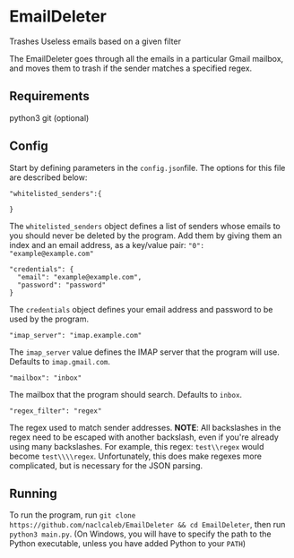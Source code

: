 # EmailDeleter
Trashes Useless emails based on a given filter

The EmailDeleter goes through all the emails in a particular Gmail mailbox, and moves them to trash if the sender matches a specified regex.

## Requirements
python3
git (optional)

## Config
Start by defining parameters in the `config.json`file. The options for this file are described below:
```
"whitelisted_senders":{

}
```

The `whitelisted_senders` object defines a list of senders whose emails to you should never be deleted by the program.
Add them by giving them an index and an email address, as a key/value pair: `"0": "example@example.com"`

```
"credentials": {
  "email": "example@example.com",
  "password": "password"
}
```
The `credentials` object defines your email address and password to be used by the program.

```
"imap_server": "imap.example.com"
```

The `imap_server` value defines the IMAP server that the program will use. Defaults to `imap.gmail.com`.

```
"mailbox": "inbox"
```

The mailbox that the program should search. Defaults to `inbox`.

```
"regex_filter": "regex"
```

The regex used to match sender addresses. __NOTE__: All backslashes in the regex need to be escaped with another backslash, even if you're already using many backslashes. For example, this regex: `test\\regex` would become `test\\\\regex`.
Unfortunately, this does make regexes more complicated, but is necessary for the JSON parsing.


## Running

To run the program, run `git clone https://github.com/naclcaleb/EmailDeleter && cd EmailDeleter`, then run `python3 main.py`.
(On Windows, you will have to specify the path to the Python executable, unless you have added Python to your `PATH`)
